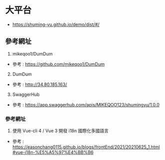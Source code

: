 # 大平台
- https://shuming-yu.github.io/demo/dist/#/

## 參考網址

1. mikeqoo1/DumDum
- 參考 : https://github.com/mikeqoo1/DumDum

2. DumDum
- 參考 : http://34.80.185.163/

3. SwaggerHub
- 參考 : https://app.swaggerhub.com/apis/MIKEQOO123/shumingyu/1.0.0

### 參考網址

1. 使用 Vue-cli 4 / Vue 3 開發 i18n 國際化多國語言
- 參考 : https://easonchang0115.github.io/blogs/frontEnd/2021/20210625_1.html#vue-i18n-%E5%A5%97%E4%BB%B6